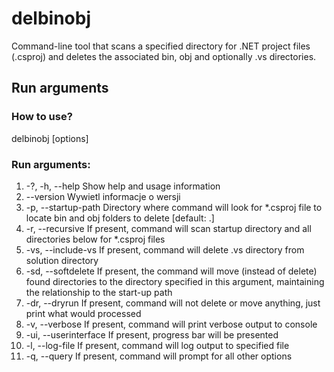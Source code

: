 # delbinobj
Command-line tool that scans a specified directory for .NET
project files (.csproj) and deletes the associated bin, obj
and optionally .vs directories.

## Run arguments
### How to use?
  delbinobj [options]

### Run arguments:
1.  -?, -h, --help        Show help and usage information
1.  --version             Wywietl informacje o wersji
1.  -p, --startup-path    Directory where command will look for *.csproj file to locate bin and obj folders to delete [default: .]
1.  -r, --recursive       If present, command will scan startup directory and all directories below for *.csproj files
1.  -vs, --include-vs     If present, command will delete .vs directory from solution directory
1.  -sd, --softdelete     If present, the command will move (instead of delete) found directories to the directory specified in this argument, maintaining the relationship to the start-up path
1.  -dr, --dryrun         If present, command will not delete or move anything, just print what would processed
1.  -v, --verbose         If present, command will print verbose output to console
1.  -ui, --userinterface  If present, progress bar will be presented
1.  -l, --log-file        If present, command will log output to specified file
1.  -q, --query           If present, command will prompt for all other options


